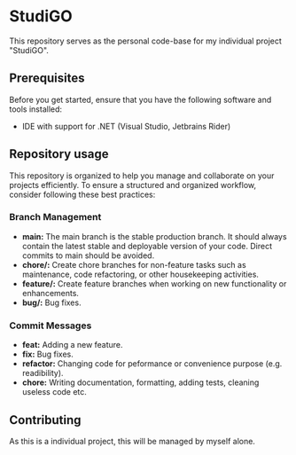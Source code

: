 # StudiGO

This repository serves as the personal code-base for my individual project "StudiGO".

## Prerequisites
Before you get started, ensure that you have the following software and tools installed:
- IDE with support for .NET (Visual Studio, Jetbrains Rider)

## Repository usage
This repository is organized to help you manage and collaborate on your projects efficiently. To ensure a structured and organized workflow, consider following these best practices:

### Branch Management
- **main:** The main branch is the stable production branch. It should always contain the latest stable and deployable version of your code. Direct commits to main should be avoided.
- **chore/:** Create chore branches for non-feature tasks such as maintenance, code refactoring, or other housekeeping activities. 
- **feature/:** Create feature branches when working on new functionality or enhancements.
- **bug/:** Bug fixes.

### Commit Messages
- **feat:** Adding a new feature.
- **fix:** Bug fixes.
- **refactor:** Changing code for peformance or convenience purpose (e.g. readibility).
- **chore:** Writing documentation, formatting, adding tests, cleaning useless code etc.

## Contributing
As this is a individual project, this will be managed by myself alone.
